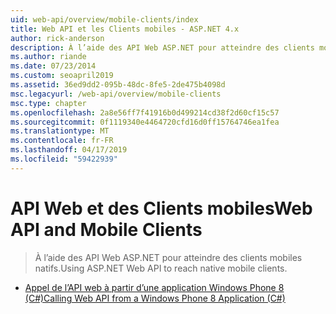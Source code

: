 ```yaml
---
uid: web-api/overview/mobile-clients/index
title: Web API et les Clients mobiles - ASP.NET 4.x
author: rick-anderson
description: À l’aide des API Web ASP.NET pour atteindre des clients mobiles natifs.
ms.author: riande
ms.date: 07/23/2014
ms.custom: seoapril2019
ms.assetid: 36ed9dd2-095b-48dc-8fe5-2de475b4098d
msc.legacyurl: /web-api/overview/mobile-clients
msc.type: chapter
ms.openlocfilehash: 2a8e56ff7f41916b0d499214cd38f2d60cf15c57
ms.sourcegitcommit: 0f1119340e4464720cfd16d0ff15764746ea1fea
ms.translationtype: MT
ms.contentlocale: fr-FR
ms.lasthandoff: 04/17/2019
ms.locfileid: "59422939"
---
```

# <a name="web-api-and-mobile-clients"></a><span data-ttu-id="09e9e-103">API Web et des Clients mobiles</span><span class="sxs-lookup"><span data-stu-id="09e9e-103">Web API and Mobile Clients</span></span>

> <span data-ttu-id="09e9e-104">À l’aide des API Web ASP.NET pour atteindre des clients mobiles natifs.</span><span class="sxs-lookup"><span data-stu-id="09e9e-104">Using ASP.NET Web API to reach native mobile clients.</span></span>


- [<span data-ttu-id="09e9e-105">Appel de l’API web à partir d’une application Windows Phone 8 (C#)</span><span class="sxs-lookup"><span data-stu-id="09e9e-105">Calling Web API from a Windows Phone 8 Application (C#)</span></span>](calling-web-api-from-a-windows-phone-8-application.md)

